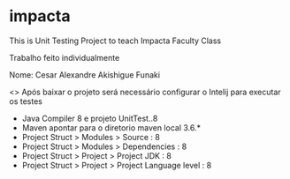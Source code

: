 # impacta
This is Unit Testing Project to teach Impacta Faculty Class

Trabalho feito individualmente

Nome: Cesar Alexandre Akishigue Funaki

<<IMPORTANTE>>
Após baixar o projeto será necessário configurar o Intelij para executar os testes
- Java Compiler 8 e projeto UnitTest..8
- Maven apontar para o diretorio maven local 3.6.*
- Project Struct > Modules > Source : 8
- Project Struct > Modules > Dependencies : 8
- Project Struct > Project > Project JDK : 8
- Project Struct > Project > Project Language level : 8
